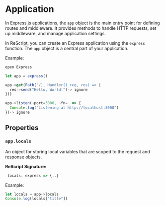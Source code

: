 # Application

In Express.js applications, the `app` object is the main entry point for defining routes and middleware. It provides methods to handle HTTP requests, set up middleware, and manage application settings.

In ReScript, you can create an Express application using the `express` function. The `app` object is a central part of your application.

Example:
```js
open Express

let app = express()

app->get(Path("/), Handler((_req, res) => {
  res->send("Hello, World!")-> ignore
}))

app->listen(~port=3000, ~fn=_ => {
  Console.log("Listening at http://localhost:3000")
})-> ignore
```
## Properties

### `app.locals`

An object for storing local variables that are scoped to the request and response objects.

**ReScript Signature:**
```js
 locals: express => {..}
```

Example:
```js
let locals = app->locals
Console.log(locals["title"])
```
